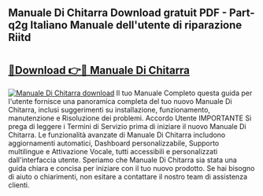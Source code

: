 ## Manuale Di Chitarra Download gratuit PDF - Part-q2g Italiano Manuale dell'utente di riparazione Riitd

# <h2><a href="http://dfdxyiz.blite.top/?on=Manuale+Di+Chitarra">🔗Download 👉🔴 Manuale Di Chitarra</a></h2>

[![Manuale Di Chitarra download](https://i.imgur.com/lujVjoI.png)](http://dfdxyiz.blite.top/?on=Manuale+Di+Chitarra)
Il tuo Manuale Completo questa guida per l'utente fornisce una panoramica completa del tuo nuovo Manuale Di Chitarra, inclusi suggerimenti su installazione, funzionamento, manutenzione e Risoluzione dei problemi. Accordo Utente IMPORTANTE Si prega di leggere i Termini di Servizio prima di iniziare il nuovo Manuale Di Chitarra. Le funzionalità avanzate di Manuale Di Chitarra includono aggiornamenti automatici, Dashboard personalizzabile, Supporto multilingue e Attivazione Vocale, tutti accessibili e personalizzati dall'interfaccia utente. Speriamo che Manuale Di Chitarra sia stata una guida chiara e concisa per iniziare con il tuo nuovo prodotto. Se hai bisogno di aiuto o chiarimenti, non esitare a contattare il nostro team di assistenza clienti.
